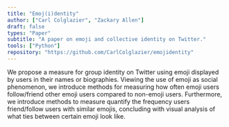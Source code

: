 ```yaml
---
title: "Emoj(i)dentity"
author: ["Carl Colglazier", "Zackary Allen"]
draft: false
types: "Paper"
subtitle: "A paper on emoji and collective identity on Twitter."
tools: ["Python"]
repository: "https://github.com/CarlColglazier/emojidentity"
---
```


We propose a measure for group identity on Twitter using emoji
displayed by users in their names or biographies. Viewing the use of
emoji as social phenomenon, we introduce methods for measuring how
often emoji users follow/friend other emoji users compared to
non-emoji users. Furthermore, we introduce methods to measure quantify
the frequency users friend/follow users with similar emojis,
concluding with visual analysis of what ties between certain emoji
look like.